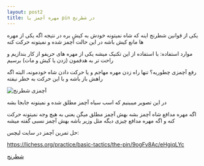 ```yaml
---
layout: post2
title: مهره آچمز یا pin در شطرنج
---
```


یکی از قوانین شطرنج اینه که شاه نمیتونه خودش به کیش بره در نتیجه اگه یکی از مهره ها مانع کیش باشه در این حالت آچمز شده و نمیتونه حرکت کنه

موارد استفاده: با استفاده از این تکنیک میشه یکی از مهره های حریفو از کار بندازیم و راحت تر به هدفمون (زدن یا کیش و مات) برسیم

رفع آچمزی چطوریه؟ تنها راه زدن مهره مهاجم و یا حرکت دادن شاه خودمونه، البته اگه راهش باز باشه و با این حرکت به خطر نیفته

<img class="center" src="https://ehsaider.ir/x/pin.png" loading="lazy" alt="آچمزی شطرنج">

در این تصویر میبینیم که اسب سیاه آچمز مطلق شده و نمیتونه جابجا بشه

اگه مهره مدافع شاه آچمز بشه بهش آچمز مطلق میگن یعنی به هیچ وجه نمیتونه حرکت کنه و اگه مهره مدافع چیزی دیگه مثل وزیر باشه بهش آچمز نسبی گفته میشه

حل تمرین آچمز در سایت لیچس:

<a rel="nofollow" href="https://lichess.org/practice/basic-tactics/the-pin/9ogFv8Ac/eHgiqLYc" target="_blank">https://lichess.org/practice/basic-tactics/the-pin/9ogFv8Ac/eHgiqLYc</a>

<a href="{{ site.url }}/chess" class="button">شطرنج</a>
